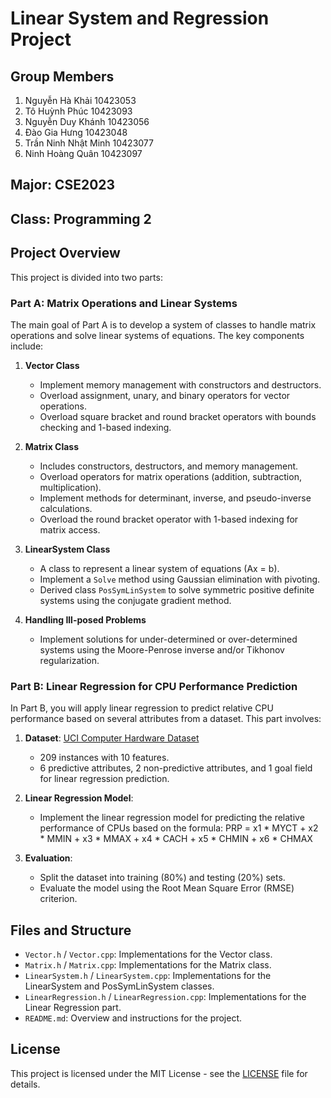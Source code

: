 # Linear System and Regression Project

## Group Members
1. Nguyễn Hà Khải 10423053
2. Tô Huỳnh Phúc 10423093
3. Nguyễn Duy Khánh 10423056
4. Đào Gia Hưng 10423048
5. Trần Ninh Nhật Minh 10423077
6. Ninh Hoàng Quân 10423097

## Major: CSE2023  
## Class: Programming 2  

## Project Overview
This project is divided into two parts:

### Part A: Matrix Operations and Linear Systems

The main goal of Part A is to develop a system of classes to handle matrix operations and solve linear systems of equations. The key components include:

1. **Vector Class**
   - Implement memory management with constructors and destructors.
   - Overload assignment, unary, and binary operators for vector operations.
   - Overload square bracket and round bracket operators with bounds checking and 1-based indexing.

2. **Matrix Class**
   - Includes constructors, destructors, and memory management.
   - Overload operators for matrix operations (addition, subtraction, multiplication).
   - Implement methods for determinant, inverse, and pseudo-inverse calculations.
   - Overload the round bracket operator with 1-based indexing for matrix access.
   
3. **LinearSystem Class**
   - A class to represent a linear system of equations (Ax = b).
   - Implement a `Solve` method using Gaussian elimination with pivoting.
   - Derived class `PosSymLinSystem` to solve symmetric positive definite systems using the conjugate gradient method.
   
4. **Handling Ill-posed Problems**
   - Implement solutions for under-determined or over-determined systems using the Moore-Penrose inverse and/or Tikhonov regularization.

### Part B: Linear Regression for CPU Performance Prediction

In Part B, you will apply linear regression to predict relative CPU performance based on several attributes from a dataset. This part involves:

1. **Dataset**: [UCI Computer Hardware Dataset](https://archive.ics.uci.edu/ml/datasets/Computer%2BHardware)
   - 209 instances with 10 features.
   - 6 predictive attributes, 2 non-predictive attributes, and 1 goal field for linear regression prediction.

2. **Linear Regression Model**: 
   - Implement the linear regression model for predicting the relative performance of CPUs based on the formula:
   PRP = x1 * MYCT + x2 * MMIN + x3 * MMAX + x4 * CACH + x5 * CHMIN + x6 * CHMAX

   
3. **Evaluation**: 
   - Split the dataset into training (80%) and testing (20%) sets.
   - Evaluate the model using the Root Mean Square Error (RMSE) criterion.

## Files and Structure

- `Vector.h` / `Vector.cpp`: Implementations for the Vector class.
- `Matrix.h` / `Matrix.cpp`: Implementations for the Matrix class.
- `LinearSystem.h` / `LinearSystem.cpp`: Implementations for the LinearSystem and PosSymLinSystem classes.
- `LinearRegression.h` / `LinearRegression.cpp`: Implementations for the Linear Regression part.
- `README.md`: Overview and instructions for the project.

## License

This project is licensed under the MIT License - see the [LICENSE](LICENSE) file for details.
